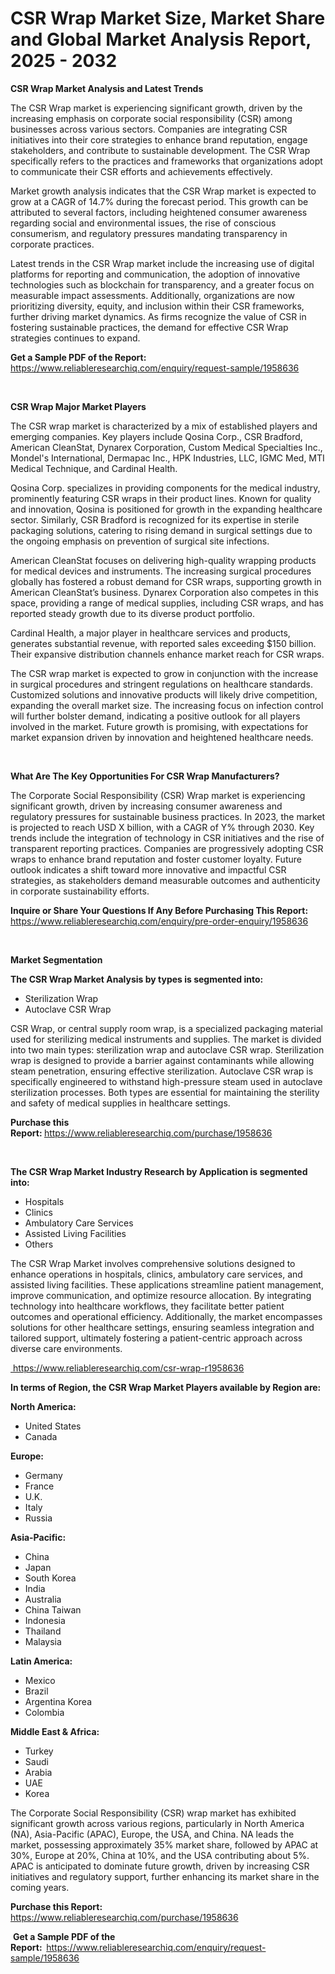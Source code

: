<p><h1>CSR Wrap Market Size, Market Share and Global Market Analysis Report, 2025 - 2032</h1></p><p><strong>CSR Wrap Market Analysis and Latest Trends</strong></p>
<p><p>The CSR Wrap market is experiencing significant growth, driven by the increasing emphasis on corporate social responsibility (CSR) among businesses across various sectors. Companies are integrating CSR initiatives into their core strategies to enhance brand reputation, engage stakeholders, and contribute to sustainable development. The CSR Wrap specifically refers to the practices and frameworks that organizations adopt to communicate their CSR efforts and achievements effectively.</p><p>Market growth analysis indicates that the CSR Wrap market is expected to grow at a CAGR of 14.7% during the forecast period. This growth can be attributed to several factors, including heightened consumer awareness regarding social and environmental issues, the rise of conscious consumerism, and regulatory pressures mandating transparency in corporate practices. </p><p>Latest trends in the CSR Wrap market include the increasing use of digital platforms for reporting and communication, the adoption of innovative technologies such as blockchain for transparency, and a greater focus on measurable impact assessments. Additionally, organizations are now prioritizing diversity, equity, and inclusion within their CSR frameworks, further driving market dynamics. As firms recognize the value of CSR in fostering sustainable practices, the demand for effective CSR Wrap strategies continues to expand.</p></p>
<p><strong>Get a Sample PDF of the Report:&nbsp;</strong> <a href="https://www.reliableresearchiq.com/enquiry/request-sample/1958636?utm_campaign=3705&utm_medium=2&utm_source=Github&utm_content=ia&utm_term=16042025&utm_id=csr-wrap">https://www.reliableresearchiq.com/enquiry/request-sample/1958636</a></p>
<p>&nbsp;</p>
<p><strong>CSR Wrap Major Market Players</strong></p>
<p><p>The CSR wrap market is characterized by a mix of established players and emerging companies. Key players include Qosina Corp., CSR Bradford, American CleanStat, Dynarex Corporation, Custom Medical Specialties Inc., Mondel's International, Dermapac Inc., HPK Industries, LLC, IGMC Med, MTI Medical Technique, and Cardinal Health. </p><p>Qosina Corp. specializes in providing components for the medical industry, prominently featuring CSR wraps in their product lines. Known for quality and innovation, Qosina is positioned for growth in the expanding healthcare sector. Similarly, CSR Bradford is recognized for its expertise in sterile packaging solutions, catering to rising demand in surgical settings due to the ongoing emphasis on prevention of surgical site infections.</p><p>American CleanStat focuses on delivering high-quality wrapping products for medical devices and instruments. The increasing surgical procedures globally has fostered a robust demand for CSR wraps, supporting growth in American CleanStat’s business. Dynarex Corporation also competes in this space, providing a range of medical supplies, including CSR wraps, and has reported steady growth due to its diverse product portfolio.</p><p>Cardinal Health, a major player in healthcare services and products, generates substantial revenue, with reported sales exceeding $150 billion. Their expansive distribution channels enhance market reach for CSR wraps.</p><p>The CSR wrap market is expected to grow in conjunction with the increase in surgical procedures and stringent regulations on healthcare standards. Customized solutions and innovative products will likely drive competition, expanding the overall market size. The increasing focus on infection control will further bolster demand, indicating a positive outlook for all players involved in the market. Future growth is promising, with expectations for market expansion driven by innovation and heightened healthcare needs.</p></p>
<p>&nbsp;</p>
<p><strong>What Are The Key Opportunities For CSR Wrap Manufacturers?</strong></p>
<p><p>The Corporate Social Responsibility (CSR) Wrap market is experiencing significant growth, driven by increasing consumer awareness and regulatory pressures for sustainable business practices. In 2023, the market is projected to reach USD X billion, with a CAGR of Y% through 2030. Key trends include the integration of technology in CSR initiatives and the rise of transparent reporting practices. Companies are progressively adopting CSR wraps to enhance brand reputation and foster customer loyalty. Future outlook indicates a shift toward more innovative and impactful CSR strategies, as stakeholders demand measurable outcomes and authenticity in corporate sustainability efforts.</p></p>
<p><strong>Inquire or Share Your Questions If Any Before Purchasing This Report:</strong> <a href="https://www.reliableresearchiq.com/enquiry/pre-order-enquiry/1958636?utm_campaign=3705&utm_medium=2&utm_source=Github&utm_content=ia&utm_term=16042025&utm_id=csr-wrap">https://www.reliableresearchiq.com/enquiry/pre-order-enquiry/1958636</a></p>
<p>&nbsp;</p>
<p><strong>Market Segmentation</strong></p>
<p><strong>The CSR Wrap Market Analysis by types is segmented into:</strong></p>
<p><ul><li>Sterilization Wrap</li><li>Autoclave CSR Wrap</li></ul></p>
<p><p>CSR Wrap, or central supply room wrap, is a specialized packaging material used for sterilizing medical instruments and supplies. The market is divided into two main types: sterilization wrap and autoclave CSR wrap. Sterilization wrap is designed to provide a barrier against contaminants while allowing steam penetration, ensuring effective sterilization. Autoclave CSR wrap is specifically engineered to withstand high-pressure steam used in autoclave sterilization processes. Both types are essential for maintaining the sterility and safety of medical supplies in healthcare settings.</p></p>
<p><strong>Purchase this Report:&nbsp;</strong><a href="https://www.reliableresearchiq.com/purchase/1958636?utm_campaign=3705&utm_medium=2&utm_source=Github&utm_content=ia&utm_term=16042025&utm_id=csr-wrap">https://www.reliableresearchiq.com/purchase/1958636</a></p>
<p>&nbsp;</p>
<p><strong>The CSR Wrap Market Industry Research by Application is segmented into:</strong></p>
<p><ul><li>Hospitals</li><li>Clinics</li><li>Ambulatory Care Services</li><li>Assisted Living Facilities</li><li>Others</li></ul></p>
<p><p>The CSR Wrap Market involves comprehensive solutions designed to enhance operations in hospitals, clinics, ambulatory care services, and assisted living facilities. These applications streamline patient management, improve communication, and optimize resource allocation. By integrating technology into healthcare workflows, they facilitate better patient outcomes and operational efficiency. Additionally, the market encompasses solutions for other healthcare settings, ensuring seamless integration and tailored support, ultimately fostering a patient-centric approach across diverse care environments.</p></p>
<p><a href="https://www.reliableresearchiq.com/csr-wrap-r1958636?utm_campaign=3705&utm_medium=2&utm_source=Github&utm_content=ia&utm_term=16042025&utm_id=csr-wrap">&nbsp;https://www.reliableresearchiq.com/csr-wrap-r1958636</a></p>
<p><strong>In terms of Region, the CSR Wrap Market Players available by Region are:</strong></p>
<p>
    <p> <strong> North America: </strong>
        <ul>
            <li>United States</li>
            <li>Canada</li>
        </ul>
        </p> 
    <p> <strong> Europe: </strong>
        <ul>
            <li>Germany</li>
            <li>France</li>
            <li>U.K.</li>
            <li>Italy</li>
            <li>Russia</li>
        </ul>
        </p> 
    <p> <strong> Asia-Pacific: </strong>
        <ul>
            <li>China</li>
            <li>Japan</li>
            <li>South Korea</li>
            <li>India</li>
            <li>Australia</li>
            <li>China Taiwan</li>
            <li>Indonesia</li>
            <li>Thailand</li>
            <li>Malaysia</li>
        </ul>
        </p> 
    <p> <strong> Latin America: </strong>
        <ul>
            <li>Mexico</li>
            <li>Brazil</li>
            <li>Argentina Korea</li>
            <li>Colombia</li>
        </ul>
        </p> 
    <p> <strong> Middle East & Africa: </strong>
        <ul>
            <li>Turkey</li>
            <li>Saudi</li>
            <li>Arabia</li>
            <li>UAE</li>
            <li>Korea</li>
        </ul>
    </p>
    </p>
<p><p>The Corporate Social Responsibility (CSR) wrap market has exhibited significant growth across various regions, particularly in North America (NA), Asia-Pacific (APAC), Europe, the USA, and China. NA leads the market, possessing approximately 35% market share, followed by APAC at 30%, Europe at 20%, China at 10%, and the USA contributing about 5%. APAC is anticipated to dominate future growth, driven by increasing CSR initiatives and regulatory support, further enhancing its market share in the coming years.</p></p>
<p><strong>Purchase this Report: </strong><a href="https://www.reliableresearchiq.com/purchase/1958636?utm_campaign=3705&utm_medium=2&utm_source=Github&utm_content=ia&utm_term=16042025&utm_id=csr-wrap">https://www.reliableresearchiq.com/purchase/1958636</a></p>
<p>&nbsp;<strong>Get a Sample PDF of the Report:&nbsp;&nbsp;</strong><a href="https://www.reliableresearchiq.com/enquiry/request-sample/1958636?utm_campaign=3705&utm_medium=2&utm_source=Github&utm_content=ia&utm_term=16042025&utm_id=csr-wrap">https://www.reliableresearchiq.com/enquiry/request-sample/1958636</a></p>
<p><strong></strong></p>
<p><p></p><p></p><p></p></p>